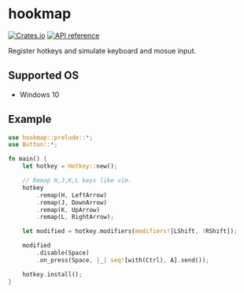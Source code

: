 # hookmap

[![Crates.io](https://img.shields.io/crates/v/hookmap.svg)](https://crates.io/crates/hookmap)
[![API reference](https://docs.rs/hookmap/badge.svg)](https://docs.rs/hookmap)

Register hotkeys and simulate keyboard and mosue input.

## Supported OS

* Windows 10

## Example

```rust
use hookmap::prelude::*;
use Button::*;

fn main() {
    let hotkey = Hotkey::new();

    // Remap H,J,K,L keys like vim.
    hotkey
        .remap(H, LeftArrow)
        .remap(J, DownArrow)
        .remap(K, UpArrow)
        .remap(L, RightArrow);

    let modified = hotkey.modifiers(modifiers![LShift, !RShift]);

    modified
        .disable(Space)
        .on_press(Space, |_| seq![with(Ctrl), A].send());

    hotkey.install();
}
```
